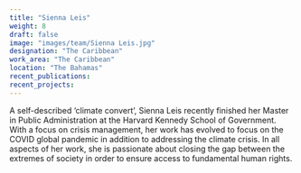 ```yaml
---
title: "Sienna Leis"
weight: 8
draft: false
image: "images/team/Sienna Leis.jpg"
designation: "The Caribbean"
work_area: "The Caribbean"
location: "The Bahamas"
recent_publications:
recent_projects:
---
```


A self-described ‘climate convert’, Sienna Leis recently finished her Master in Public Administration at the Harvard Kennedy School of Government. With a focus on crisis management, her work has evolved to focus on the COVID global pandemic in addition to addressing the climate crisis. In all aspects of her work, she is passionate about closing the gap between the extremes of society in order to ensure access to fundamental human rights. 